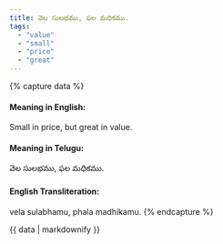 ```yaml
---
title: వెల సులభము, ఫల మధికము.
tags:
  - "value"
  - "small"
  - "price"
  - "great"
---
```


{% capture data %}
#### Meaning in English:
Small in price, but great in value.

#### Meaning in Telugu:
వెల సులభము, ఫల మధికము.

#### English Transliteration:
vela sulabhamu, phala madhikamu.
{% endcapture %}

{{ data | markdownify }}

